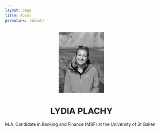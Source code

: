```yaml
---
layout: page
title: About
permalink: /about/
---
```


<center>
  
<img src="Photo_Informal43.jpeg" alt="Informal Photo" style="height: 200px; width:150px;"/>

  <h1>LYDIA PLACHY </h1>
  
</center> 

M.A. Candidate in Banking and Finance (MBF) at the University of St Gallen
